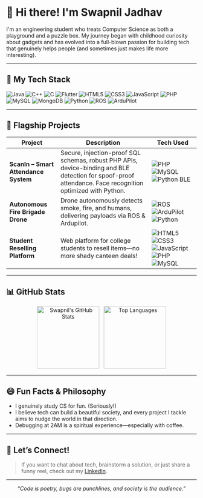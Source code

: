 # 👋 Hi there! I'm Swapnil Jadhav

I'm an engineering student who treats Computer Science as both a playground and a puzzle box. My journey began with childhood curiosity about gadgets and has evolved into a full-blown passion for building tech that genuinely helps people (and sometimes just makes life more interesting).

---

## 🚀 My Tech Stack

![Java](https://img.shields.io/badge/Java-ED8B00?style=flat&logo=java&logoColor=white)
![C++](https://img.shields.io/badge/C++-00599C?style=flat&logo=c%2B%2B&logoColor=white)
![C](https://img.shields.io/badge/C-00599C?style=flat&logo=c&logoColor=white)
![Flutter](https://img.shields.io/badge/Flutter-02569B?style=flat&logo=flutter&logoColor=white)
![HTML5](https://img.shields.io/badge/HTML5-E34F26?style=flat&logo=html5&logoColor=white)
![CSS3](https://img.shields.io/badge/CSS3-1572B6?style=flat&logo=css3&logoColor=white)
![JavaScript](https://img.shields.io/badge/JavaScript-F7DF1E?style=flat&logo=javascript&logoColor=black)
![PHP](https://img.shields.io/badge/PHP-777BB4?style=flat&logo=php&logoColor=white)
![MySQL](https://img.shields.io/badge/MySQL-4479A1?style=flat&logo=mysql&logoColor=white)
![MongoDB](https://img.shields.io/badge/MongoDB-47A248?style=flat&logo=mongodb&logoColor=white)
![Python](https://img.shields.io/badge/Python-3776AB?style=flat&logo=python&logoColor=white)
![ROS](https://img.shields.io/badge/ROS-22314E?style=flat&logo=ros&logoColor=white)
![ArduPilot](https://img.shields.io/badge/ArduPilot-000000?style=flat)
<br>

---

## 🌟 Flagship Projects

| Project | Description | Tech Used |
| ------- | ----------- | --------- |
| **ScanIn – Smart Attendance System** | Secure, injection-proof SQL schemas, robust PHP APIs, device-binding and BLE detection for spoof-proof attendance. Face recognition optimized with Python. | ![PHP](https://img.shields.io/badge/PHP-777BB4?style=flat&logo=php&logoColor=white) ![MySQL](https://img.shields.io/badge/MySQL-4479A1?style=flat&logo=mysql&logoColor=white) ![Python](https://img.shields.io/badge/Python-3776AB?style=flat&logo=python&logoColor=white) BLE |
| **Autonomous Fire Brigade Drone** | Drone autonomously detects smoke, fire, and humans, delivering payloads via ROS & Ardupilot. | ![ROS](https://img.shields.io/badge/ROS-22314E?style=flat&logo=ros&logoColor=white) ![ArduPilot](https://img.shields.io/badge/ArduPilot-000000?style=flat) ![Python](https://img.shields.io/badge/Python-3776AB?style=flat&logo=python&logoColor=white) |
| **Student Reselling Platform** | Web platform for college students to resell items—no more shady canteen deals! | ![HTML5](https://img.shields.io/badge/HTML5-E34F26?style=flat&logo=html5&logoColor=white) ![CSS3](https://img.shields.io/badge/CSS3-1572B6?style=flat&logo=css3&logoColor=white) ![JavaScript](https://img.shields.io/badge/JavaScript-F7DF1E?style=flat&logo=javascript&logoColor=black) ![PHP](https://img.shields.io/badge/PHP-777BB4?style=flat&logo=php&logoColor=white) ![MySQL](https://img.shields.io/badge/MySQL-4479A1?style=flat&logo=mysql&logoColor=white) |

---

## 📊 GitHub Stats

<p align="center">
  <img src="https://github-readme-stats.vercel.app/api?username=jadhavswapnil01&show_icons=true&theme=radical" alt="Swapnil's GitHub Stats" height="165"/>
  &nbsp;
  <img src="https://github-readme-stats.vercel.app/api/top-langs/?username=jadhavswapnil01&layout=compact&theme=radical" alt="Top Languages" height="165"/>
</p>

---

## 😄 Fun Facts & Philosophy

- I genuinely study CS for fun. (Seriously!)
- I believe tech can build a beautiful society, and every project I tackle aims to nudge the world in that direction.
- Debugging at 2AM is a spiritual experience—especially with coffee.
---

## 🤝 Let’s Connect!

> If you want to chat about tech, brainstorm a solution, or just share a funny reel, check out my [LinkedIn](https://www.linkedin.com/in/swapnil-jadhav-b5432328a).

---

<p align="center"><em>“Code is poetry, bugs are punchlines, and society is the audience.”</em></p>

